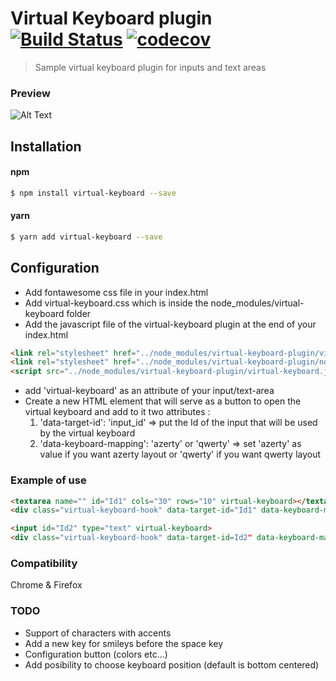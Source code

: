 # Virtual Keyboard plugin [![Build Status](https://travis-ci.org/stephen31/virtual-keyboard-plugin.svg?branch=master)](https://travis-ci.org/stephen31/virtual-keyboard-plugin) [![codecov](https://codecov.io/gh/stephen31/virtual-keyboard-plugin/branch/master/graph/badge.svg)](https://codecov.io/gh/stephen31/virtual-keyboard-plugin)

> Sample virtual keyboard plugin for inputs and text areas

### Preview 

![Alt Text](https://media.giphy.com/media/3osBLcxrlQ9ZO3Mf6w/giphy.gif)

## Installation

#### npm

```bash
$ npm install virtual-keyboard --save
```

#### yarn
```bash
$ yarn add virtual-keyboard --save
```

## Configuration
* Add fontawesome css file in your index.html  
* Add virtual-keyboard.css which is inside the node_modules/virtual-keyboard folder
* Add the javascript file of the virtual-keyboard plugin at the end of your index.html

```html
<link rel="stylesheet" href="../node_modules/virtual-keyboard-plugin/virtual-keyboard.css">
<link rel="stylesheet" href="../node_modules/virtual-keyboard-plugin/node_modules/font-awesome/css/font-awesome.min.css">
<script src="../node_modules/virtual-keyboard-plugin/virtual-keyboard.js""></script>
```
* add 'virtual-keyboard' as an attribute of your input/text-area
* Create a new HTML element that will serve as a button to open the virtual keyboard and add to it two attributes :
  1. 'data-target-id': 'input_id'   => put the Id of the input that will be used by the virtual keyboard
  2. 'data-keyboard-mapping': 'azerty' or 'qwerty'  => set 'azerty' as value if you want azerty layout or 'qwerty' if you want qwerty layout

 ### Example of use
```html
<textarea name="" id="Id1" cols="30" rows="10" virtual-keyboard></textarea>
<div class="virtual-keyboard-hook" data-target-id="Id1" data-keyboard-mapping="qwerty"><i class="fa fa-keyboard-o" aria-hidden="true"></i></div>
```
```html
<input id="Id2" type="text" virtual-keyboard>
<div class="virtual-keyboard-hook" data-target-id=Id2" data-keyboard-mapping="azerty"><i class="fa fa-keyboard-o" aria-hidden="true"></i></div>
````
### Compatibility

 Chrome & Firefox
### TODO

* Support of characters with accents
* Add a new key for smileys before the space key
* Configuration button (colors etc...)
* Add posibility to choose keyboard position (default is bottom centered)
